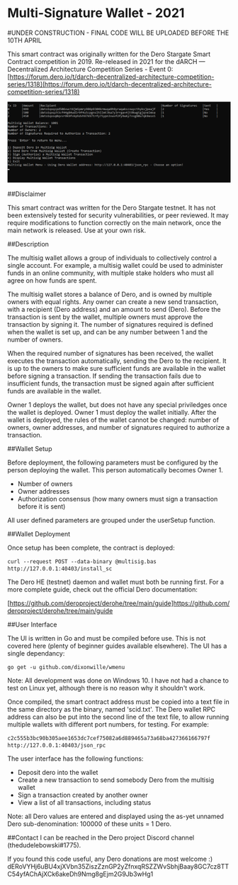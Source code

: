 # Multi-Signature Wallet - 2021 

#UNDER CONSTRUCTION - FINAL CODE WILL BE UPLOADED BEFORE THE 10TH APRIL

This smart contract was originally written for the Dero Stargate Smart Contract competition in 2019. Re-released in 2021 for the dARCH — Decentralized Architecture Competition Series - Event 0: [https://forum.dero.io/t/darch-decentralized-architecture-competition-series/1318](https://forum.dero.io/t/darch-decentralized-architecture-competition-series/1318)

![screenshot](https://github.com/Lebowski1234/dero-multisig-2021/blob/bfc308d6532e831f65ebe7ac445350f1bc5861ec/screenshot.png)

##Disclaimer

This smart contract was written for the Dero Stargate testnet. It has not been extensively tested for security vulnerabilities, or peer reviewed. It may require modifications to function correctly on the main network, once the main network is released. Use at your own risk.

##Description

The multisig wallet allows a group of individuals to collectively control a single account. For example, a multisig wallet could be used to administer funds in an online community, with multiple stake holders who must all agree on how funds are spent.

The multisig wallet stores a balance of Dero, and is owned by multiple owners with equal rights. Any owner can create a new send transaction, with a recipient (Dero address) and an amount to send (Dero). Before the transaction is sent by the wallet, multiple owners must approve the transaction by signing it. The number of signatures required is defined when the wallet is set up, and can be any number between 1 and the number of owners.

When the required number of signatures has been received, the wallet executes the transaction automatically, sending the Dero to the recipient. It is up to the owners to make sure sufficient funds are available in the wallet before signing a transaction. If sending the transaction fails due to insufficient funds, the transaction must be signed again after sufficient funds are available in the wallet.

Owner 1 deploys the wallet, but does not have any special priviledges once the wallet is deployed. Owner 1 must deploy the wallet initially. After the wallet is deployed, the rules of the wallet cannot be changed: number of owners, owner addresses, and number of signatures required to authorize a transaction.

##Wallet Setup

Before deployment, the following parameters must be configured by the person deploying the wallet. This person automatically becomes Owner 1.

* Number of owners
* Owner addresses
* Authorization consensus (how many owners must sign a transaction before it is sent)

All user defined parameters are grouped under the userSetup function.

##Wallet Deployment

Once setup has been complete, the contract is deployed:

```
curl --request POST --data-binary @multisig.bas http://127.0.0.1:40403/install_sc
```

The Dero HE (testnet) daemon and wallet must both be running first. For a more complete guide, check out the official Dero documentation:

[https://github.com/deroproject/derohe/tree/main/guide]https://github.com/deroproject/derohe/tree/main/guide



##User Interface

The UI is written in Go and must be compiled before use. This is not covered here (plenty of beginner guides available elsewhere). The UI has a single dependancy:

```
go get -u github.com/dixonwille/wmenu
```

Note: All development was done on Windows 10. I have not had a chance to test on Linux yet, although there is no reason why it shouldn't work. 

Once compiled, the smart contract address must be copied into a text file in the same directory as the binary, named 'scid.txt'. The Dero wallet RPC address can also be put into the second line of the text file, to allow running multiple wallets with different port numbers, for testing. For example:

```
c2c555b3bc90b305aee1653dc7cef75082a6d889465a73a68ba427366166797f
http://127.0.0.1:40403/json_rpc
```

The user interface has the following functions:

- Deposit dero into the wallet
- Create a new transaction to send somebody Dero from the multisig wallet
- Sign a transaction created by another owner
- View a list of all transactions, including status

Note: all Dero values are entered and displayed using the as-yet unnamed Dero sub-denomination: 100000 of these units = 1 Dero. 


##Contact
I can be reached in the Dero project Discord channel (thedudelebowski#1775). 

If you found this code useful, any Dero donations are most welcome :) dERoVYHj6uBU4xjXVbn35ZiszZznGP2yZfnxqRSZZWvSbhjBaay8GC7cz8TTC54yfAChAjXCk6akeDh9Nmg8gEjm2G9Jb3wHg1
